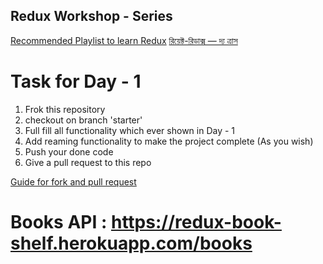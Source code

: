 ## Redux Workshop - Series

[Recommended Playlist to learn Redux](https://www.youtube.com/watch?v=9boMnm5X9ak&list=PLC3y8-rFHvwheJHvseC3I0HuYI2f46oAK)
[রিয়েক্ট-রিডাক্স — দ্য ত্রাস](https://solaimanshadin.medium.com/%E0%A6%B0%E0%A6%BF%E0%A7%9F%E0%A7%87%E0%A6%95%E0%A7%8D%E0%A6%9F-%E0%A6%B0%E0%A6%BF%E0%A6%A1%E0%A6%BE%E0%A6%95%E0%A7%8D%E0%A6%B8-%E0%A6%A6%E0%A7%8D%E0%A6%AF-%E0%A6%A4%E0%A7%8D%E0%A6%B0%E0%A6%BE%E0%A6%B8-2dd7417c1cc)




# Task for Day - 1 

1. Frok this repository
2. checkout on branch 'starter'
3. Full fill all functionality which ever shown in Day - 1
4. Add reaming functionality to make the project complete (As you wish)
5. Push your done code 
6. Give a pull request to this repo

[Guide for fork and pull request](https://docs.github.com/en/github/collaborating-with-issues-and-pull-requests/proposing-changes-to-your-work-with-pull-requests/creating-a-pull-request-from-a-fork)

# Books API : https://redux-book-shelf.herokuapp.com/books
